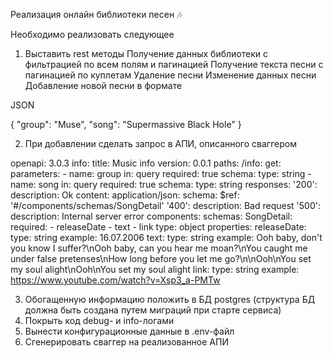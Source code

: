 Реализация онлайн библиотеки песен 🎶

Необходимо реализовать следующее

1. Выставить rest методы
   Получение данных библиотеки с фильтрацией по всем полям и пагинацией
   Получение текста песни с пагинацией по куплетам
   Удаление песни
   Изменение данных песни
   Добавление новой песни в формате

JSON

{
"group": "Muse",
"song": "Supermassive Black Hole"
}


2. При добавлении сделать запрос в АПИ, описанного сваггером

openapi: 3.0.3
info:
    title: Music info
    version: 0.0.1
paths:
    /info:
        get:
            parameters:
                - name: group
                in: query
                required: true
                schema:
                  type: string
                - name: song
                in: query
                required: true
                schema:
                type: string
            responses:
                '200':
                    description: Ok
                    content:
                        application/json:
                            schema:
                                $ref: '#/components/schemas/SongDetail'
                '400':
                    description: Bad request
                '500':
                    description: Internal server error
components:
    schemas:
        SongDetail:
            required:
                - releaseDate
                - text
                - link
            type: object
            properties:
                releaseDate:
                    type: string
                    example: 16.07.2006
                text:
                    type: string
                    example: Ooh baby, don't you know I suffer?\nOoh baby, can you hear me moan?\nYou caught me under false pretenses\nHow long before you let me go?\n\nOoh\nYou set my soul alight\nOoh\nYou set my soul alight
                link:
                    type: string
                    example: https://www.youtube.com/watch?v=Xsp3_a-PMTw


3. Обогащенную информацию положить в БД postgres (структура БД должна быть создана путем миграций при старте сервиса)
4. Покрыть код debug- и info-логами
5. Вынести конфигурационные данные в .env-файл
6. Сгенерировать сваггер на реализованное АПИ